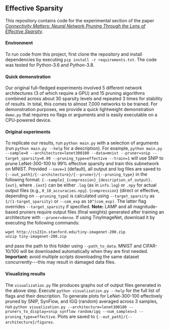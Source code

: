 ## Effective Sparsity

This repository contains code for the experimental section of the paper *[Connectivity Matters: Neural Network Pruning Through the Lens of Effective Sparsity](https://arxiv.org/user/)*.

#### Environment
To run code from this project, first clone the repository and install dependencies by executing ```pip install -r requirements.txt```. The code was tested for Python-3.6 and Python-3.8.

#### Quick demonstration
Our original full-fledged experiments involved 5 different network architectures (3 of which require a GPU) and 15 pruning algorithms combined across about 30 sparsity levels and repeated 3 times for stability of results. In total, this comes to almost 7,000 networks to be trained. For demonstration purposes, we provide a quick lightweight demonstration ```demo.py``` that requires no flags or arguments and is easily executable on a CPU-powered device.

#### Original experiments
To replicate our results, run ```python main.py``` with a selection of arguments (run ```python main.py --help``` for a description). For example,
```python main.py --sample=0 --architecture=lenet300100 --data=mnist --pruner=snip --target_sparsity=0.99 --pruning_type=effective --train=1``` will use SNIP to prune LeNet-300-100 to 99% effective sparsity and train this subnetwork on MNIST. Provided ```--save=1``` (default), all output and log files are saved to ```{--out_path}/{--architecture}/{--pruner}/{--pruning_type}``` in the following format: ```{--sample}_{compression}_{description_of_output}.{ext}```, where ```.{ext}``` can be either ```.log``` (as in ```info.log```) or ```.npy``` for actual output files (e.g., ```0_10_accuracies.npy```). ```{compression}``` (direct or effective, depending on ```--pruning_type```) is calculated using ```--target_sparsity``` as ```1/(1-target_sparsity)``` or ```--com_exp``` as ```10^(com_exp)```. The latter flag overrides ```--target_sparsity``` if specified. **Note:** LAMP and all magnitude-based pruners require output files (final weights) generated after training an architecture with ```--pruner=dense```. If using TinyImageNet, download it by executing the following commands:

```wget http://cs231n.stanford.edu/tiny-imagenet-200.zip```<br />
```unzip tiny-imagenet-200.zip```

and pass the path to this folder using ```--path_to_data```. MNIST and CIFAR-10/100 will be downloaded automatically when they are first needed. **Important:** avoid multiple scripts downloading the same dataset concurrently---this may result in damaged data files.

#### Visualizing results
The ```visualization.py``` file produces graphs out of output files generated in the above step. Execute ```python visualization.py --help``` for the full list of flags and their description. To generate plots for LeNet-300-100 effectively pruned by SNIP, SynFlow, and IGQ (random) averaged across 3 samples, run ```python visualization.py --architecture=lenet300100 --pruners_to_display=snip synflow random/igq --num_samples=3 --pruning_type=effective```. Plots are saved to ```{--out_path}/{--architecture}/figures```.
